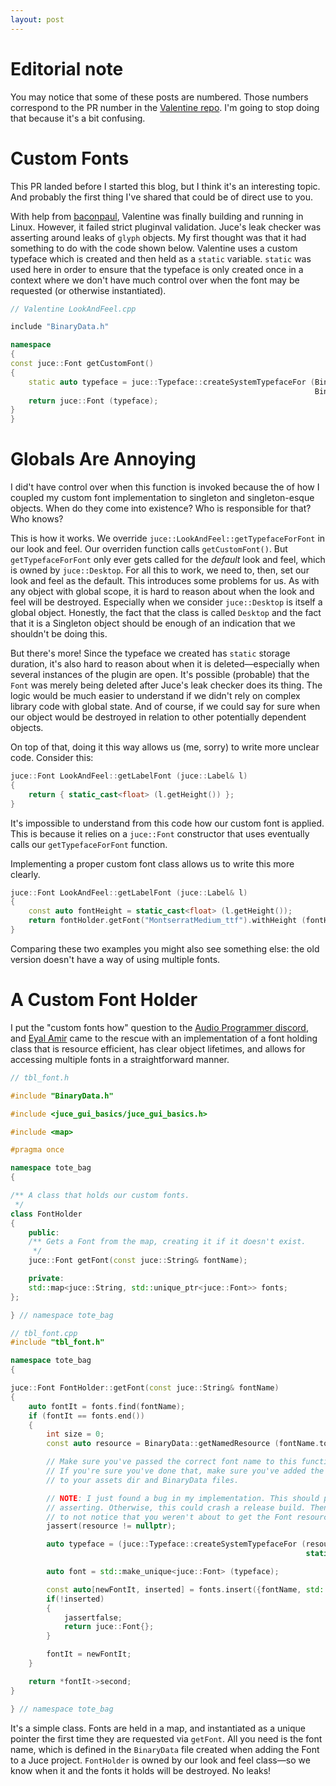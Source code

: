 ```yaml
---
layout: post
---
```


Editorial note
==============
You may notice that some of these posts are numbered. Those numbers correspond to the PR number in the [Valentine repo](https://github.com/tote-bag-labs/valentine). I'm going to stop doing that because it's a bit confusing.


Custom Fonts
============

This PR landed before I started this blog, but I think it's an interesting topic. And probably the first thing I've shared that could be of direct use to you.

With help from [baconpaul](https://github.com/baconpaul), Valentine was finally building and running in Linux. However, it failed strict pluginval validation. Juce's leak checker was asserting around leaks of `glyph` objects. My first thought was that it had something to do with the code shown below. Valentine uses a custom typeface which is created and then held as a `static` variable. `static` was used here in order to ensure that the typeface is only created once in a context where we don't have much control over when the font may be requested (or otherwise instantiated).

```cpp
// Valentine LookAndFeel.cpp

include "BinaryData.h"

namespace
{
const juce::Font getCustomFont()
{
    static auto typeface = juce::Typeface::createSystemTypefaceFor (BinaryData::MontserratMedium_ttf,
                                                                    BinaryData::MontserratMedium_ttfSize);
    return juce::Font (typeface);
}
}
```

Globals Are Annoying
====================

I did't have control over when this function is invoked because the of how I coupled my custom font implementation to singleton and singleton-esque objects. When do they come into existence? Who is responsible for that? Who knows?

This is how it works. We override `juce::LookAndFeel::getTypefaceForFont` in our look and feel. Our overriden function calls `getCustomFont()`. But `getTypefaceForFont` only ever gets called for the _default_ look and feel, which is owned by `juce::Desktop`. For all this to work, we need to, then, set our look and feel as the default. This introduces some problems for us. As with any object with global scope, it is hard to reason about when the look and feel will be destroyed. Especially when we consider `juce::Desktop` is itself a global object. Honestly, the fact that the class is called `Desktop` and the fact that it is a Singleton object should be enough of an indication that we shouldn't be doing this.

But there's more! Since the typeface we created has `static` storage duration, it's also hard to reason about when it is deleted—especially when several instances of the plugin are open. It's possible (probable) that the `Font` was merely being deleted after Juce's leak checker does its thing. The logic would be much easier to understand if we didn't rely on complex library code with global state. And of course, if we could say for sure when our object would be destroyed in relation to other potentially dependent objects.

On top of that, doing it this way allows us (me, sorry) to write more unclear code. Consider this:

```cpp
juce::Font LookAndFeel::getLabelFont (juce::Label& l)
{
    return { static_cast<float> (l.getHeight()) };
}
```

It's impossible to understand from this code how our custom font is applied. This is because it relies on a `juce::Font` constructor that uses eventually calls our `getTypefaceForFont` function.

Implementing a proper custom font class allows us to write this more clearly.

```cpp
juce::Font LookAndFeel::getLabelFont (juce::Label& l)
{
    const auto fontHeight = static_cast<float> (l.getHeight());
    return fontHolder.getFont("MontserratMedium_ttf").withHeight (fontHeight);
}
```

Comparing these two examples you might also see something else: the old version doesn't have a way of using multiple fonts.

A Custom Font Holder
====================

I put the "custom fonts how" question to the [Audio Programmer discord](https://www.theaudioprogrammer.com/discord), and [Eyal Amir](https://www.modalics.com/) came to the rescue with an implementation of a font holding class that is resource efficient, has clear object lifetimes, and allows for accessing multiple fonts in a straightforward manner.

```cpp
// tbl_font.h

#include "BinaryData.h"

#include <juce_gui_basics/juce_gui_basics.h>

#include <map>

#pragma once

namespace tote_bag
{

/** A class that holds our custom fonts.
 */
class FontHolder
{
    public:
    /** Gets a Font from the map, creating it if it doesn't exist.
     */
    juce::Font getFont(const juce::String& fontName);

    private:
    std::map<juce::String, std::unique_ptr<juce::Font>> fonts;
};

} // namespace tote_bag
```

```cpp
// tbl_font.cpp
#include "tbl_font.h"

namespace tote_bag
{

juce::Font FontHolder::getFont(const juce::String& fontName)
{
    auto fontIt = fonts.find(fontName);
    if (fontIt == fonts.end())
    {
        int size = 0;
        const auto resource = BinaryData::getNamedResource (fontName.toRawUTF8(), size);

        // Make sure you've passed the correct font name to this function.
        // If you're sure you've done that, make sure you've added the font
        // to your assets dir and BinaryData files.

        // NOTE: I just found a bug in my implementation. This should probably return juce::Font{} after
        // asserting. Otherwise, this could crash a release build. Then again, it seems *very* hard
        // to not notice that you weren't about to get the Font resource in debug...
        jassert(resource != nullptr);

        auto typeface = (juce::Typeface::createSystemTypefaceFor (resource,
                                                                  static_cast<size_t>(size)));

        auto font = std::make_unique<juce::Font> (typeface);

        const auto[newFontIt, inserted] = fonts.insert({fontName, std::move(font)});
        if(!inserted)
        {
            jassertfalse;
            return juce::Font{};
        }

        fontIt = newFontIt;
    }

    return *fontIt->second;
}

} // namespace tote_bag
```

It's a simple class. Fonts are held in a map, and instantiated as a unique pointer the first time they are requested via `getFont`. All you need is the font name, which is defined in the `BinaryData` file created when adding the Font to a Juce project. `FontHolder` is owned by our look and feel class—so we know when it and the fonts it holds will be destroyed. No leaks!
